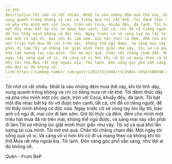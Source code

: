 ```yaml
---
id:355
description:Tôi nhớ cô rất nhiều. Nhất là vào những đêm mưa thế này, khi tôi tỉnh dậy,
xung quanh trống không và chỉ có tiếng mưa rơi rất khẽ. Tôi đành thức dậy
và pha cho mình một cốc Jack, trộn với Coca, khuấy đều, đá lạnh. Tôi bật
một đĩa nhạc bất kỳ tôi vớ được bên cạnh, tất cả, chỉ để có tiếng người,
để tôi thấy mình không cô độc nữa. Ngày trước cô sẽ vòng tay ôm lấy tôi,
bảo anh cố ngủ đi, mai còn đi làm sớm. Giờ tôi thức cả đêm, đếm cho mình
một triệu hạt mưa đã rơi trên mái, không thể ngủ được, và sáng mai này vẫn
phải đi làm.Tôi sợ những lúc giật mình thức giấc như vậy. Tôi sợ cả quá
khứ lẫn tương lai của mình. Tôi mờ mịt quá. Chân tôi chẳng chạm đất. Một
ngày tôi sống quá vô vị. Và càng vô vị hơn khi cô đi và mang theo cả không
khí tôi thở.Mưa rất nhẹ ngoài kia. Tôi lạnh. Đèn vàng góc phố vẫn sáng,
như đợi ai đó không về.
link:https://iambep.tumblr.com/post/129157415046/t%C3%B4i-nh%E1%BB%9B-c%C3%B4-r%E1%BA%A5t-nhi%E1%BB%81u-nh%E1%BA%A5t-l%C3%A0-v%C3%A0o-nh%E1%BB%AFng-%C4%91%C3%AAm-m%C6%B0a
---
```


Tôi nhớ cô rất nhiều. Nhất là vào những đêm mưa thế này, khi tôi tỉnh dậy,
xung quanh trống không và chỉ có tiếng mưa rơi rất khẽ. Tôi đành thức dậy
và pha cho mình một cốc Jack, trộn với Coca, khuấy đều, đá lạnh. Tôi bật
một đĩa nhạc bất kỳ tôi vớ được bên cạnh, tất cả, chỉ để có tiếng người,
để tôi thấy mình không cô độc nữa. Ngày trước cô sẽ vòng tay ôm lấy tôi,
bảo anh cố ngủ đi, mai còn đi làm sớm. Giờ tôi thức cả đêm, đếm cho mình
một triệu hạt mưa đã rơi trên mái, không thể ngủ được, và sáng mai này vẫn
phải đi làm.Tôi sợ những lúc giật mình thức giấc như vậy. Tôi sợ cả quá
khứ lẫn tương lai của mình. Tôi mờ mịt quá. Chân tôi chẳng chạm đất. Một
ngày tôi sống quá vô vị. Và càng vô vị hơn khi cô đi và mang theo cả không
khí tôi thở.Mưa rất nhẹ ngoài kia. Tôi lạnh. Đèn vàng góc phố vẫn sáng,
như đợi ai đó không về.

Quên - From BeP